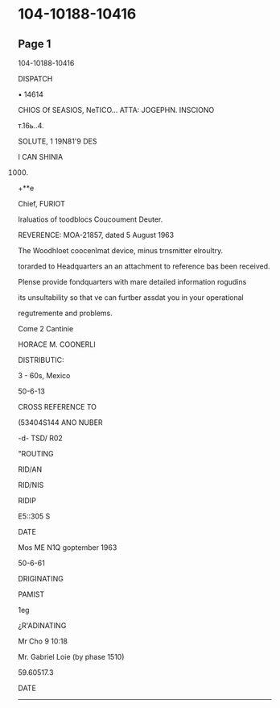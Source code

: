 # 104-10188-10416

## Page 1

104-10188-10416

DISPATCH

• 14614

CHIOS Of SEASIOS, NeTICO... ATTA: JOGEPHN. INSCIONO

т.16ь..4.

SOLUTE, 1 19N81'9 DES

I CAN SHINIA

1000)

+**e

Chief, FURIOT

Iraluatios of toodblocs Coucoument Deuter.

REVERENCE: MOA-21857, dated 5 August 1963

The Woodhloet coocenlmat device, minus trnsmitter elroultry.

torarded to Headquarters an an attachment to reference bas been received.

Plense provide fondquarters with mare detailed information rogudins

its unsultability so that ve can furtber assdat you in your operational

regutremente and problems.

Come 2 Cantinie

HORACE M. COONERLI

DISTRIBUTIC:

3 - 60s, Mexico

50-6-13

CROSS REFERENCE TO

(53404S144 ANO NUBER

-d- TSD/ R02

"ROUTING

RID/AN

RID/NIS

RIDIP

E5::305 S

DATE

Mos ME N1Q goptember 1963

50-6-61

DRIGINATING

PAMIST

1eg

¿R'ADINATING

Mr Cho 9 10:18

Mr. Gabriel Loie (by phase 1510)

59.60517.3

DATE

---

